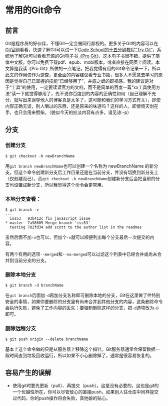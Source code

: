 # 常用的Git命令

## 前言

Git是程序员的好伙伴，不懂Git一定会被同行鄙视的。更多关于Git的内容可以在[Git官网](https://git-scm.com)看看，快速了解Git可以试一下[Code School的十五分钟教程“Try Git“](https://try.github.io/levels/1/challenges/1)，系统地了解Git可以看看开源的Git电子书[《Pro Git》](https://git-scm.com/book/en/v2)，这本电子书很不错，提供了简体中文版，你可以免费下载pdf、epub、mobi版本，或者直接在网页上阅读。本文算是我读《Pro Git》所做的一点笔记，把我觉得有用的Git命令记录一下，所以此文的作用仅作为速查，更全面的内容建议看专业书籍，很多人不愿意去学习的原因是觉得自己已掌握的技能“已经够用了”，井底之蛙的即视感。我的建议是对于“工具”的使用，一定要读读官方的文档，而不是简单的百度一篇“xx工具使用方法”读一下就觉得够用了，先不说你百度到的内容的正确性如何（自己理解不充分，就写出来误导他人的博客真是太多了，这可能和我们的学习方式有关），即使内容正确无误，别人嚼过的东西，还是原来的味道吗？这样的人，即使倚天剑在手，也只会用来劈柴。（貌似今天的扯淡内容有点多，请见谅:-p）

## 分支

### 创建分支

```
$ git checkout -b newBranchName
```

用`git branch newBranchName`也可以创建一个名称为 newBranchName 的新分支，但这个命令创建新分支后工作目录还是在当前分支，并没有切换到新分支上（仅创建而已），而`git checkout -b newBranchName`创建新分支后会把当前的分支也设置成新分支，所以我觉得这个命令会更常用。

### 本地分支查看：

```
$ git branch -v
---
  iss53   93b412c fix javascript issue
* master  7a98805 Merge branch 'iss53'
  testing 782fd34 add scott to the author list in the readmes
```

虽然后面不加`-v`也可以，但加个`-v`就可以顺便列出每个分支最后一次提交的内容。

有两个有用的选项`--merged`和`--no-merged`可以过滤这个列表中已经合并或尚未合并到当前分支的分支。

### 删除本地分支

```
$ git branch -d branchName
```

在`git branch`后面加`-d`再加分支名称即可删除本地的分支，Git在这里做了件特别安全的事情，如果你要删除的分支里有尚未合并到其他分支的内容，这条删除命令会执行失败，避免了工作内容的丢失；要强制删除这样的分支，把`-d`选项改为`-D`即可。

### 删除远程分支

```
$ git push origin --delete branchName
```

基本上这个命令做的只是从服务器上移除这个指针。Git服务器通常会保留数据一段时间直到垃圾回收运行，所以如果不小心删除掉了，通常是很容易恢复的。


## 容易产生的误解

* 使用git时要先更新（pull）、再提交（push）。这是没有必要的，这也是git的一个优越性所在，你可以尽管放心的直接push，如果别人往仓库中同样提交过代码，你的push操作将会失败，真他娘的贴心。



